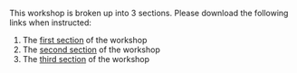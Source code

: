 This workshop is broken up into 3 sections. Please download the following links when instructed:
1.	The [first section](https://guides.github.com/features/mastering-markdown/) of the workshop 
2.	The [second section](https://www.dropbox.com/sh/ktjvsj1eoij311m/AABnK490ZjtydxgU4a344Yrsa?dl=0) of the workshop
3.	The [third section](https://www.dropbox.com/sh/5yum110umj2bj5y/AABo2744r1LXDLC5bnz4RKk-a?dl=0) of the workshop

